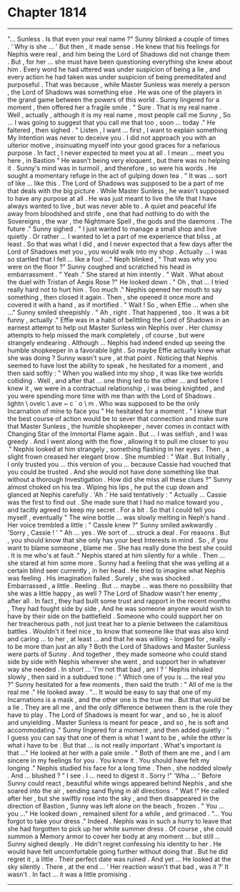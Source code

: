 
# Chapter 1814


---

"... Sunless . Is that even your real name ?"
Sunny blinked a couple of times .
‘ Why is she ... '
But then , it made sense .
He knew that his feelings for Nephis were real , and him being the Lord of Shadows did not change them . But , for her ... she must have been questioning everything she knew about him . Every word he had uttered was under suspicion of being a lie , and every action he had taken was under suspicion of being premeditated and purposeful .
That was because , while Master Sunless was merely a person , the Lord of Shadows was something else .
He was one of the players in the grand game between the powers of this world .
Sunny lingered for a moment , then offered her a fragile smile .
" Sure . That is my real name . Well , actually , although it is my real name , most people call me Sunny , So ... I was going to suggest that you call me that too , soon ... today ."
He faltered , then sighed .
" Listen , I want ... first , I want to explain something My Intention was never to deceive you . I did not approach you with an ulterior motive , insinuating myself into your good graces for a nefarious purpose . In fact , I never expected to meet you at all . I mean ... meet you here , in Bastion "
He wasn't being very eloquent , but there was no helping it . Sunny's mind was in turmoil , and therefore , so were his words .
He sought a momentary refuge in the act of gulping down tea .
" It was ... sort of like ... like this . The Lord of Shadows was supposed to be a part of me that deals with the big picture . While Master Sunless , he wasn't supposed to have any purpose at all . He was just meant to live the life that I have always wanted to live , but was never able to . A quiet and peaceful life away from bloodshed and strife , one that had nothing to do with the Sovereigns , the war , the Nightmare Spell , the gods and the daemons . The future ."
Sunny sighed .
" I just wanted to manage a small shop and live quietly . Or rather ... I wanted to let a part of me experience that bliss , at least . So that was what I did , and I never expected that a few days after the Lord of Shadows met you , you would walk into my shop . Actually ... I was so startled that I fell ... like a fool ..."
Neph blinked ,
" That was why you were on the floor ?" Sunny coughed and scratched his head in embarrassment .
" Yeah ."
She stared at him intently .
" Walt . What about the duel with Tristan of Aegis Rose ?"
He looked down .
" Oh , that ... I tried really hard not to hurt him . Too much ."
Nephis opened her mouth to say something , then closed it again . Then , she opened it once more and covered it with a hand , as if mortified .
" Wait ! So , when Effie ... when she ..."
Sunny smiled sheepishly .
" Ah , right . That happened , too . It was a bit funny , actually ."
Effie was in a habit of belittling the Lord of Shadows in an earnest attempt to help out Master Sunless win Nephis over . Her clumsy attempts to help missed the mark completely , of course , but were strangely endearing .
Although ... Nephis had indeed ended up seeing the humble shopkeeper in a favorable light . So maybe Effie actually knew what she was doing ?
Sunny wasn't sure , at that point .
Noticing that Nephis seemed to have lost the ability to speak , he hesitated for a moment , and then said softly :
" When you walked into my shop , it was like twe worlds colliding . Well , and after that ... one thing led to the other ... and before I knew it , we were in a contractual relationship , i was being knighted , and you were spending more time with me than with the Lord of Shadows . lіghtn \ оvеlс \ аvе ~ c ` о \ m . Who was supposed to be the only Incarnation of mine to face you "
He hesitated for a moment .
" I knew that the best course of action would be to sever that connection and make sure that Master Sunless , the humble shopkeeper , never comes in contact with Changing Star of the Immortal Flame again . But ... I was selfish , and I was greedy . And I went along with the flow , allowing it to pull me closer to you ."
Nephis looked at him strangely , something flashing in her eyes .
Then , a slight frown creased her elegant brow . She mumbled :
" Wait . But Initially , I only trusted you ... this version of you ... because Cassie had vouched that you could be trusted . And she would not have done something like that without a thorough Investigation . How did she miss all these clues ?"
Sunny almost choked on his tea .
Wiping his lips , he put the cup down and glanced at Nephis carefully .
'Ah .’
He said tentatively :
" Actually … Cassie was the first to find out . She made sure that I had no malice toward you , and tacitly agreed to keep my secret . For a bit . So that I could tell you myself , eventually "
The wine bottle ... was slowly melting in Neph's hand .
Her voice trembled a little :
" Cassle knew ?"
Sunny smiled awkwardly .
'Sorry , Cassie ! '
" Ah ... yes . We sort of ... struck a deal . For reasons . But , you should know that she only has your best Interests in mind . So , if you want to blame someone , blame me . She has really done the best she could . It is me who's at fault ."
Nephis stared at him silently for a while .
Then ... she stared at him some more .
Sunny had a feeling that she was yelling at a certain blind seer currently , in her head .
He tried to imagine what Nephis was feeling .
His imagination failed .
Surely , she was shocked . Embarrassed , a little . Reeling .
But … maybe … was there no possibility that she was a little happy , as well ?
The Lord of Shadow wasn't her enemy , after all . In fact , they had built some trust and rapport in the recent months , They had fought side by side , And he was someone anyone would wish to have by their side on the battlefield .
Someone who could support her on her treacherous path , not just treat her to a plenie between the calamitous battles .
Wouldn't it feel nice , to know that someone like that was also kind and caring ... to her , at least ... and that he was willing - longed for , really - to be more than just an ally ?
Both the Lord of Shadows and Master Sunless were parts of Sunny . And together , they made someone who could stand side by side with Nephis wherever she went , and support her in whatever way she needed .
In short ...
'I'm not that bad , am I ? '
Nephis inhaled slowly , then said in a subdued tone :
" Which one of you is ... the real you ?"
Sunny hesitated for a few moments , then said the truth :
" All of me is the real me ."
He looked away .
"... It would be easy to say that one of my Incarnations is a mask , and the other one is the true me . But that would be a lie . They are all me , and the only difference between them is the role they have to play . The Lord of Shadows is meant for war , and so , he is aloof and unyielding . Master Sunless is meant for peace , and so , he is soft and accommodating ."
Sunny lingered for a moment , and then added quietly :
" I guess you can say that one of them is what 1 want to be , while the other is what i have to be . But that ... is not really important . What's important is that ..."
He looked at her with a pale smile .
" Both of them are me , and I am sincere in my feelings for you . You know it . You should have felt my longing ."
Nephis studied his face for a long time .
Then , she nodded slowly .
And ... blushed ?
" I see . I ... need to digest it . Sorry !"
'Wha ... '
Before Sunny could react , beautiful white wings appeared behind Nephis , and she soared into the air , sending sand flying in all directions .
" Wait !"
He called after her , but she swiftly rose into the sky , and then disappeared in the direction of Bastion ,
Sunny was left alone on the beach , frozen .
" You ... you ..."
He looked down , remained silent for a while , and grimaced .
“... You forgot to take your dress ."
Indeed .
Nephis was in such a hurry to leave that she had forgotten to pick up her white summer dress . Of course , she could summon a Memory armor to cover her body at any moment ... but still ...
Sunny sighed deeply .
He didn't regret confessing his identity to her . He would have felt uncomfortable going further without doing that .
But he did regret it , a little .
Their perfect date was ruined .
And yet ...
He looked at the sky silently .
There , at the end ...
‘ Her reaction wasn't that bad , was it ?’
It wasn't .
In fact ... it was a little promising .

---

